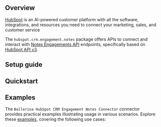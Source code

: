 ## Overview

[HubSpot](https://developers.hubspot.com/docs/reference/api) is an AI-powered customer platform with all the software, integrations, and resources you need to connect your marketing, sales, and customer service

The `hubspot.crm.engagement.notes` package offers APIs to connect and interact with [Notes 
Engagements API](https://developers.hubspot.com/docs/reference/api/crm/engagements/notes) endpoints, specifically based on [HubSpot API v3](https://developers.hubspot.com/docs/reference/api).


## Setup guide

[//]: # (TODO: Add detailed steps to obtain credentials and configure the module.)

## Quickstart

[//]: # (TODO: Add a quickstart guide to demonstrate a basic functionality of the module, including sample code snippets.)

## Examples

The `Ballerina HubSpot CRM Engagement Notes Connector` connector provides practical examples illustrating usage in various scenarios. Explore these [examples](https://github.com/module-ballerinax-hubspot.crm.engagement.notes/tree/main/examples/), covering the following use cases:

[//]: # (TODO: Add examples)

